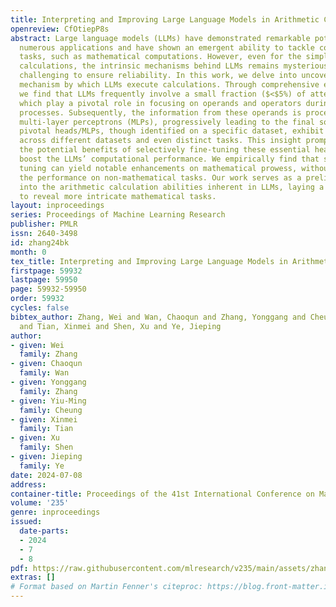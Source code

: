 ```yaml
---
title: Interpreting and Improving Large Language Models in Arithmetic Calculation
openreview: CfOtiepP8s
abstract: Large language models (LLMs) have demonstrated remarkable potential across
  numerous applications and have shown an emergent ability to tackle complex reasoning
  tasks, such as mathematical computations. However, even for the simplest arithmetic
  calculations, the intrinsic mechanisms behind LLMs remains mysterious, making it
  challenging to ensure reliability. In this work, we delve into uncovering a specific
  mechanism by which LLMs execute calculations. Through comprehensive experiments,
  we find that LLMs frequently involve a small fraction ($<$5%) of attention heads,
  which play a pivotal role in focusing on operands and operators during calculation
  processes. Subsequently, the information from these operands is processed through
  multi-layer perceptrons (MLPs), progressively leading to the final solution. These
  pivotal heads/MLPs, though identified on a specific dataset, exhibit transferability
  across different datasets and even distinct tasks. This insight prompted us to investigate
  the potential benefits of selectively fine-tuning these essential heads/MLPs to
  boost the LLMs’ computational performance. We empirically find that such precise
  tuning can yield notable enhancements on mathematical prowess, without compromising
  the performance on non-mathematical tasks. Our work serves as a preliminary exploration
  into the arithmetic calculation abilities inherent in LLMs, laying a solid foundation
  to reveal more intricate mathematical tasks.
layout: inproceedings
series: Proceedings of Machine Learning Research
publisher: PMLR
issn: 2640-3498
id: zhang24bk
month: 0
tex_title: Interpreting and Improving Large Language Models in Arithmetic Calculation
firstpage: 59932
lastpage: 59950
page: 59932-59950
order: 59932
cycles: false
bibtex_author: Zhang, Wei and Wan, Chaoqun and Zhang, Yonggang and Cheung, Yiu-Ming
  and Tian, Xinmei and Shen, Xu and Ye, Jieping
author:
- given: Wei
  family: Zhang
- given: Chaoqun
  family: Wan
- given: Yonggang
  family: Zhang
- given: Yiu-Ming
  family: Cheung
- given: Xinmei
  family: Tian
- given: Xu
  family: Shen
- given: Jieping
  family: Ye
date: 2024-07-08
address:
container-title: Proceedings of the 41st International Conference on Machine Learning
volume: '235'
genre: inproceedings
issued:
  date-parts:
  - 2024
  - 7
  - 8
pdf: https://raw.githubusercontent.com/mlresearch/v235/main/assets/zhang24bk/zhang24bk.pdf
extras: []
# Format based on Martin Fenner's citeproc: https://blog.front-matter.io/posts/citeproc-yaml-for-bibliographies/
---
```


